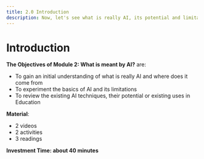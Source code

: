 ```yaml
---
title: 2.0 Introduction
description: Now, let's see what is really AI, its potential and limitations for education
---
```


# Introduction

**The Objectives of Module 2: What is meant by AI?** are:

- To gain an initial understanding of what is really AI and where does it come from
- To experiment the basics of AI and its limitations
- To review the existing AI techniques, their potential or existing uses in Education

**Material**:

- 2 videos
- 2 activities
- 3 readings

**Investment Time: about 40 minutes**
